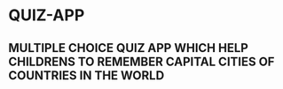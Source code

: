 # QUIZ-APP
## MULTIPLE CHOICE QUIZ APP WHICH HELP CHILDRENS TO REMEMBER CAPITAL CITIES OF COUNTRIES IN THE WORLD
